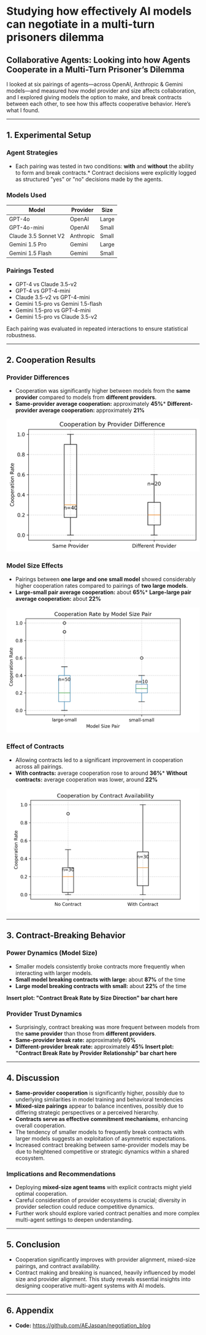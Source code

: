 # Studying how effectively AI models can negotiate in a multi-turn prisoners dilemma

## Collaborative Agents: Looking into how Agents Cooperate in a Multi-Turn Prisoner’s Dilemma


I looked at six pairings of agents—across OpenAI, Anthropic & Gemini models—and measured how model provider and size affects collaboration, and I explored giving models the option to make, and break contracts between each other, to see how this affects cooperative behavior. Here’s what I found.

---

## 1. Experimental Setup

### Agent Strategies
* Each pairing was tested in two conditions: **with** and **without** the ability to form and break contracts.* Contract decisions were explicitly logged as structured "yes" or "no" decisions made by the agents.

### Models Used

| Model | Provider | Size |
| -------------------- | --------- | ----- |
| GPT-4o | OpenAI | Large |
| GPT-4o-mini | OpenAI | Small |
| Claude 3.5 Sonnet V2 | Anthropic | Small |
| Gemini 1.5 Pro | Gemini | Large |
| Gemini 1.5 Flash | Gemini | Small |

### Pairings Tested

* GPT-4 vs Claude 3.5-v2
* GPT-4 vs GPT-4-mini
* Claude 3.5-v2 vs GPT-4-mini
* Gemini 1.5-pro vs Gemini 1.5-flash
* Gemini 1.5-pro vs GPT-4-mini
* Gemini 1.5-pro vs Claude 3.5-v2

Each pairing was evaluated in repeated interactions to ensure statistical robustness.

---

## 2. Cooperation Results

### Provider Differences

* Cooperation was significantly higher between models from the **same provider** compared to models from **different providers**.
* **Same-provider average cooperation:** approximately **45%*** **Different-provider average cooperation:** approximately **21%**

![coop](plots/cooperation_by_provider_diff.png)


### Model Size Effects

* Pairings between **one large and one small model** showed considerably higher cooperation rates compared to pairings of **two large models**.
* **Large-small pair average cooperation:** about **65%*** **Large-large pair average cooperation:** about **22%**

![coop](plots/coop_rate_by_model_size_pair.png)

### Effect of Contracts

* Allowing contracts led to a significant improvement in cooperation across all pairings.
* **With contracts:** average cooperation rose to around **36%*** **Without contracts:** average cooperation was lower, around **22%**

![coop](plots/coop_rate_by_contract.png)

---

## 3. Contract-Breaking Behavior

### Power Dynamics (Model Size)

* Smaller models consistently broke contracts more frequently when interacting with larger models.
* **Small model breaking contracts with large:** about **87%** of the time
* **Large model breaking contracts with small:** about **22%** of the time

**Insert plot: "Contract Break Rate by Size Direction" bar chart here**


### Provider Trust Dynamics
* Surprisingly, contract breaking was more frequent between models from the **same provider** than those from **different providers**.
* **Same-provider break rate:** approximately **60%**
* **Different-provider break rate:** approximately **45%**
**Insert plot: "Contract Break Rate by Provider Relationship" bar chart here**

---

## 4. Discussion
* **Same-provider cooperation** is significantly higher, possibly due to underlying similarities in model training and behavioral tendencies
* **Mixed-size pairings** appear to balance incentives, possibly due to differing strategic perspectives or a perceived hierarchy.
* **Contracts serve as effective commitment mechanisms**, enhancing overall cooperation.
* The tendency of smaller models to frequently break contracts with larger models suggests an exploitation of asymmetric expectations.
* Increased contract breaking between same-provider models may be due to heightened competitive or strategic dynamics within a shared ecosystem.

### Implications and Recommendations
* Deploying **mixed-size agent teams** with explicit contracts might yield optimal cooperation.
* Careful consideration of provider ecosystems is crucial; diversity in provider selection could reduce competitive dynamics.
* Further work should explore varied contract penalties and more complex multi-agent settings to deepen understanding.
---
## 5. Conclusion

* Cooperation significantly improves with provider alignment, mixed-size pairings, and contract availability.
* Contract making and breaking is nuanced, heavily influenced by model size and provider alignment.
This study reveals essential insights into designing cooperative multi-agent systems with AI models.

---

## 6. Appendix
* **Code:** https://github.com/AEJaspan/negotiation_blog
